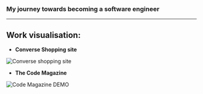 ### My journey towards becoming a software engineer

---

## Work visualisation:

- **Converse Shopping site**

![Converse shopping site](https://i.ibb.co/vmPRR24/converse.png)

- **The Code Magazine**

![Code Magazine DEMO](https://i.ibb.co/dK0QB3t/code-magazine.png)
